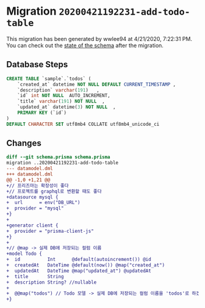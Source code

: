 # Migration `20200421192231-add-todo-table`

This migration has been generated by wwlee94 at 4/21/2020, 7:22:31 PM.
You can check out the [state of the schema](./schema.prisma) after the migration.

## Database Steps

```sql
CREATE TABLE `sample`.`todos` (
    `created_at` datetime NOT NULL DEFAULT CURRENT_TIMESTAMP ,
    `description` varchar(191)   ,
    `id` int NOT NULL  AUTO_INCREMENT,
    `title` varchar(191) NOT NULL  ,
    `updated_at` datetime(3) NOT NULL  ,
    PRIMARY KEY (`id`)
) 
DEFAULT CHARACTER SET utf8mb4 COLLATE utf8mb4_unicode_ci
```

## Changes

```diff
diff --git schema.prisma schema.prisma
migration ..20200421192231-add-todo-table
--- datamodel.dml
+++ datamodel.dml
@@ -1,0 +1,21 @@
+// 프리즈마는 확장성이 좋다
+// 프로젝트를 graphql로 변환할 때도 좋다
+datasource mysql {
+  url      = env("DB_URL")
+  provider = "mysql"
+}
+
+generator client {
+  provider = "prisma-client-js"
+}
+
+// @map -> 실제 DB에 저장되는 컬럼 이름
+model Todo {
+  id          Int      @default(autoincrement()) @id
+  createdAt   DateTime @default(now()) @map("created_at")
+  updatedAt   DateTime @map("updated_at") @updatedAt
+  title       String
+  description String? //nullable
+
+  @@map("todos") // Todo 모델 -> 실제 DB에 저장되는 컬럼 이름을 'todos'로 하겠다.
+}
```



